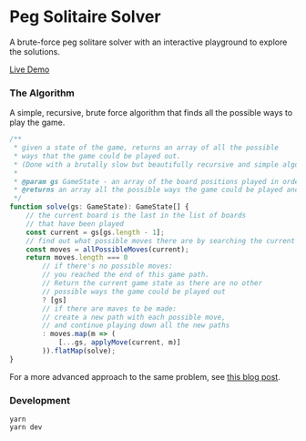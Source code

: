 # Peg Solitaire Solver

A brute-force peg solitare solver with an interactive playground to explore the solutions.

[Live Demo](https://adueck.github.io/peg-solitaire-solver)

### The Algorithm

A simple, recursive, brute force algorithm that finds all the possible ways to play the game.

```ts
/**
 * given a state of the game, returns an array of all the possible
 * ways that the game could be played out.
 * (Done with a brutally slow but beautifully recursive and simple algorithm)
 * 
 * @param gs GameState - an array of the board positions played in order
 * @returns an array all the possible ways the game could be played and finished
 */
function solve(gs: GameState): GameState[] {
    // the current board is the last in the list of boards
    // that have been played
    const current = gs[gs.length - 1];
    // find out what possible moves there are by searching the current board
    const moves = allPossibleMoves(current);
    return moves.length === 0
        // if there's no possible moves:
        // you reached the end of this game path.
        // Return the current game state as there are no other
        // possible ways the game could be played out
        ? [gs]
        // if there are maves to be made:
        // create a new path with each possible move,
        // and continue playing down all the new paths
        : moves.map(m => (
            [...gs, applyMove(current, m)]
        )).flatMap(solve);
}
```

For a more advanced approach to the same problem, see [this blog post](https://blogs.sas.com/content/operations/2015/05/20/dinner-with-a-side-order-of-optimization/).

### Development

```
yarn
yarn dev
```
